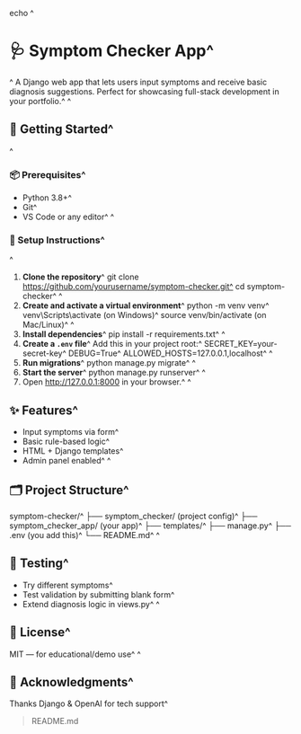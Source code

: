 echo ^
# 🩺 Symptom Checker App^
^
A Django web app that lets users input symptoms and receive basic diagnosis suggestions. Perfect for showcasing full-stack development in your portfolio.^
^
## 🚀 Getting Started^
^
### 📦 Prerequisites^
- Python 3.8+^
- Git^
- VS Code or any editor^
^
### 🔧 Setup Instructions^
^
1. **Clone the repository**^
   git clone https://github.com/yourusername/symptom-checker.git^
   cd symptom-checker^
^
2. **Create and activate a virtual environment**^
   python -m venv venv^
   venv\Scripts\activate   (on Windows)^
   source venv/bin/activate (on Mac/Linux)^
^
3. **Install dependencies**^
   pip install -r requirements.txt^
^
4. **Create a `.env` file**^
   Add this in your project root:^
   SECRET_KEY=your-secret-key^
   DEBUG=True^
   ALLOWED_HOSTS=127.0.0.1,localhost^
^
5. **Run migrations**^
   python manage.py migrate^
^
6. **Start the server**^
   python manage.py runserver^
^
7. Open http://127.0.0.1:8000 in your browser.^
^
## ✨ Features^
- Input symptoms via form^
- Basic rule-based logic^
- HTML + Django templates^
- Admin panel enabled^
^
## 🗂 Project Structure^
symptom-checker/^
├── symptom_checker/          (project config)^
├── symptom_checker_app/      (your app)^
├── templates/^
├── manage.py^
├── .env                      (you add this)^
└── README.md^
^
## 🧪 Testing^
- Try different symptoms^
- Test validation by submitting blank form^
- Extend diagnosis logic in views.py^
^
## 📄 License^
MIT — for educational/demo use^
^
## 🙌 Acknowledgments^
Thanks Django & OpenAI for tech support^
> README.md
